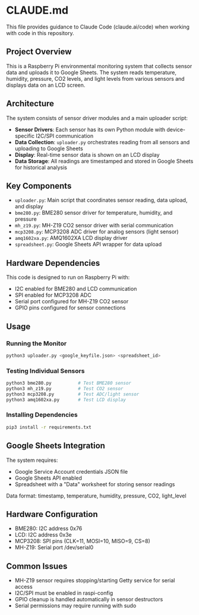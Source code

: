 # CLAUDE.md

This file provides guidance to Claude Code (claude.ai/code) when working with code in this repository.

## Project Overview

This is a Raspberry Pi environmental monitoring system that collects sensor data and uploads it to Google Sheets. The system reads temperature, humidity, pressure, CO2 levels, and light levels from various sensors and displays data on an LCD screen.

## Architecture

The system consists of sensor driver modules and a main uploader script:

- **Sensor Drivers**: Each sensor has its own Python module with device-specific I2C/SPI communication
- **Data Collection**: `uploader.py` orchestrates reading from all sensors and uploading to Google Sheets
- **Display**: Real-time sensor data is shown on an LCD display
- **Data Storage**: All readings are timestamped and stored in Google Sheets for historical analysis

## Key Components

- `uploader.py`: Main script that coordinates sensor reading, data upload, and display
- `bme280.py`: BME280 sensor driver for temperature, humidity, and pressure
- `mh_z19.py`: MH-Z19 CO2 sensor driver with serial communication
- `mcp3208.py`: MCP3208 ADC driver for analog sensors (light sensor)
- `amq1602xa.py`: AMQ1602XA LCD display driver
- `spreadsheet.py`: Google Sheets API wrapper for data upload

## Hardware Dependencies

This code is designed to run on Raspberry Pi with:
- I2C enabled for BME280 and LCD communication
- SPI enabled for MCP3208 ADC
- Serial port configured for MH-Z19 CO2 sensor
- GPIO pins configured for sensor connections

## Usage

### Running the Monitor
```bash
python3 uploader.py <google_keyfile.json> <spreadsheet_id>
```

### Testing Individual Sensors
```bash
python3 bme280.py          # Test BME280 sensor
python3 mh_z19.py          # Test CO2 sensor
python3 mcp3208.py         # Test ADC/light sensor
python3 amq1602xa.py       # Test LCD display
```

### Installing Dependencies
```bash
pip3 install -r requirements.txt
```

## Google Sheets Integration

The system requires:
- Google Service Account credentials JSON file
- Google Sheets API enabled
- Spreadsheet with a "Data" worksheet for storing sensor readings

Data format: timestamp, temperature, humidity, pressure, CO2, light_level

## Hardware Configuration

- BME280: I2C address 0x76
- LCD: I2C address 0x3e
- MCP3208: SPI pins (CLK=11, MOSI=10, MISO=9, CS=8)
- MH-Z19: Serial port /dev/serial0

## Common Issues

- MH-Z19 sensor requires stopping/starting Getty service for serial access
- I2C/SPI must be enabled in raspi-config
- GPIO cleanup is handled automatically in sensor destructors
- Serial permissions may require running with sudo